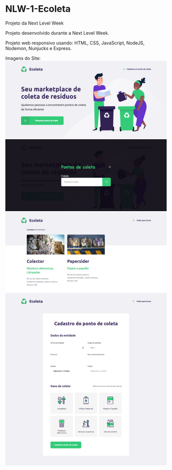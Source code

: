 # NLW-1-Ecoleta
Projeto da Next Level Week

Projeto desenvolvido durante a Next Level Week.

Projeto web responsivo usando: HTML, CSS, JavaScript, NodeJS, Nodemon, Nunjucks e Express.

Imagens do Site:
![Pagina Principal](/ScreenShots/home2.png)
![Adicionar Ponto](/ScreenShots/add-point.png)
![Pontos](/ScreenShots/Fpost.png)
![Criação de pontos](/ScreenShots/create-point.png)
